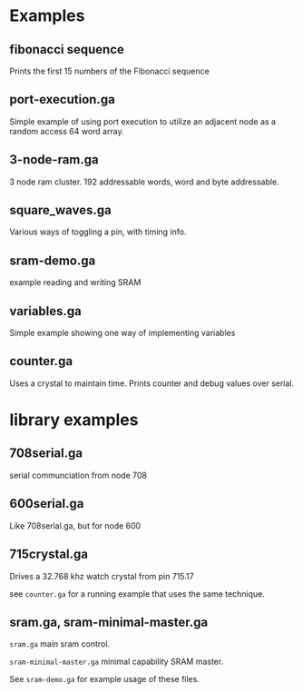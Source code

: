 # Examples

## fibonacci sequence

Prints the first 15 numbers of the Fibonacci sequence

## port-execution.ga
Simple example of using port execution to
utilize an adjacent node as a random access 64 word array.

## 3-node-ram.ga
3 node ram cluster.
192 addressable words, word and byte addressable.

## square_waves.ga
Various ways of toggling a pin, with timing info.

## sram-demo.ga
example reading and writing SRAM

## variables.ga
Simple example showing one way of implementing variables

## counter.ga
Uses a crystal to maintain time. 
Prints counter and debug values over serial.

# library examples

## 708serial.ga
serial communciation from node 708

## 600serial.ga
Like 708serial.ga, but for node 600

## 715crystal.ga
Drives a 32.768 khz watch crystal from pin 715.17

see `counter.ga` for a running example that uses the same
technique.

## sram.ga, sram-minimal-master.ga

`sram.ga` main sram control.

`sram-minimal-master.ga` minimal capability SRAM master.

See `sram-demo.ga` for example usage of these files.
